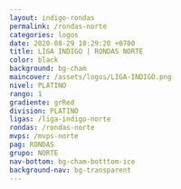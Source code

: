 ```yaml
---
layout: indigo-rondas
permalink: /rondas-norte
categories: logos
date: 2020-08-29 10:29:20 +0700
title: LIGA INDIGO | RONDAS NORTE
color: black
background: bg-cham
maincover: /assets/logos/LIGA-INDIGO.png
nivel: PLATINO
rango: 1
gradiente: grRed
division: PLATINO
ligas: /liga-indigo-norte
rondas: /rondas-norte
mvps: /mvps-norte
pag: RONDAS
grupo: NORTE
nav-bottom: bg-cham-botttom-ice
background-nav: bg-transparent
---
```


